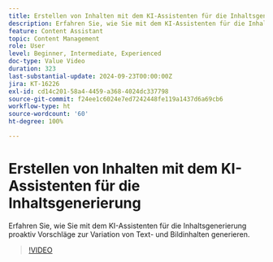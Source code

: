 ```yaml
---
title: Erstellen von Inhalten mit dem KI-Assistenten für die Inhaltsgenerierung
description: Erfahren Sie, wie Sie mit dem KI-Assistenten für die Inhaltsgenerierung proaktiv Vorschläge zur Variation von Text- und Bildinhalten generieren.
feature: Content Assistant
topic: Content Management
role: User
level: Beginner, Intermediate, Experienced
doc-type: Value Video
duration: 323
last-substantial-update: 2024-09-23T00:00:00Z
jira: KT-16226
exl-id: cd14c201-58a4-4459-a368-4024dc337798
source-git-commit: f24ee1c6024e7ed7242448fe119a1437d6a69cb6
workflow-type: ht
source-wordcount: '60'
ht-degree: 100%

---
```


# Erstellen von Inhalten mit dem KI-Assistenten für die Inhaltsgenerierung

Erfahren Sie, wie Sie mit dem KI-Assistenten für die Inhaltsgenerierung proaktiv Vorschläge zur Variation von Text- und Bildinhalten generieren.

>[!VIDEO](https://video.tv.adobe.com/v/3434635/?learn=on)
